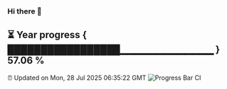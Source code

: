 ### Hi there 👋
⏳ Year progress { █████████████████▁▁▁▁▁▁▁▁▁▁▁▁▁ } 57.06 %
---
⏰ Updated on Mon, 28 Jul 2025 06:35:22 GMT
![Progress Bar CI](https://github.com/liununu/liununu/workflows/Progress%20Bar%20CI/badge.svg)

